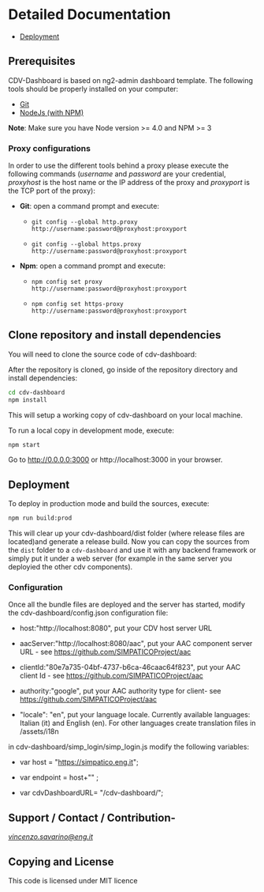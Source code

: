 # Detailed Documentation
- [Deployment](deployment.md)


## Prerequisites
CDV-Dashboard is based on ng2-admin dashboard template.
The following tools should be properly installed on your computer:

- [Git](https://git-scm.com/downloads)
- [NodeJs (with NPM)](https://nodejs.org/en/download/)

**Note**: Make sure you have Node version >= 4.0 and NPM >= 3

### Proxy configurations

In order to use the different tools behind a proxy please execute the
following commands (*username* and *password* are your credential,
*proxyhost* is the host name or the IP address of the proxy and
*proxyport* is the TCP port of the proxy):

-   **Git**: open a command prompt and execute:

    -   `git config --global http.proxy http://username:password@proxyhost:proxyport`

    -   `git config --global https.proxy http://username:password@proxyhost:proxyport`
    
-   **Npm**: open a command prompt and execute:

    -   `npm config set proxy http://username:password@proxyhost:proxyport`

    -   `npm config set https-proxy http://username:password@proxyhost:proxyport`


## Clone repository and install dependencies

You will need to clone the source code of cdv-dashboard:

After the repository is cloned, go inside of the repository directory and install dependencies:

```bash
cd cdv-dashboard
npm install
```
This will setup a working copy of cdv-dashboard on your local machine.	

To run a local copy in development mode, execute:

```bash
npm start
```

Go to http://0.0.0.0:3000 or http://localhost:3000 in your browser.

## Deployment

To deploy in production mode and build the sources, execute:

```bash
npm run build:prod
```

This will clear up your cdv-dashboard/dist folder (where release files are located)and generate a release build.
Now you can copy the sources from the `dist` folder to a `cdv-dashboard` and use it with any backend framework or 
simply put it under a web server (for example in the same server you deployied the other cdv components).


### Configuration

Once all the bundle files are deployed and the server has started, modify
the cdv-dashboard/config.json configuration file:
- host:"http://localhost:8080",  put your CDV host server URL
 
- aacServer:"http://localhost:8080/aac", put your AAC component server URL - see https://github.com/SIMPATICOProject/aac

- clientId:"80e7a735-04bf-4737-b6ca-46caac64f823", put your AAC client Id - see https://github.com/SIMPATICOProject/aac

- authority:"google",  put your AAC authority type for client-  see https://github.com/SIMPATICOProject/aac

- "locale": "en",  put your language locale. Currently available languages: Italian (it) and English (en). For other languages create translation files in /assets/i18n


in cdv-dashboard/simp_login/simp_login.js modify the following variables:

- var host = "https://simpatico.eng.it";

- var endpoint = host+"" ;

- var cdvDashboardURL= "/cdv-dashboard/";

## Support / Contact / Contribution-

[*vincenzo.savarino@eng.it*](mailto:vincenzo.savarino@eng.it)

## Copying and License

This code is licensed under MIT licence


